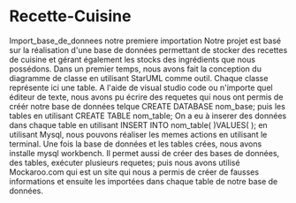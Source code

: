 # Recette-Cuisine
Import_base_de_donnees
notre premiere importation
Notre projet est basé sur la réalisation d'une base de données permettant de stocker des recettes de cuisine et gérant également les stocks des ingrédients que nous possédons.
Dans un premier temps, nous avons fait la conception du diagramme de classe en utilisant StarUML comme outil. Chaque classe représente ici une table.
A l'aide de visual studio code ou n'importe quel éditeur de texte, nous avons pu écrire des requetes qui nous ont permis de créér notre base de données telque CREATE DATABASE nom_base; puis les tables en utilisant CREATE TABLE nom_table;
On a eu à inserer des données dans chaque table en utilisant INSERT INTO nom_table(    )VALUES(   );
en utilisant Mysql, nous pouvons réaliser les memes actions en utilisant le terminal.
Une fois la base de données et les tables crées, nous avons installe mysql workbench. Il permet aussi de créer des bases de données, des tables, exécuter plusieurs requetes; puis nous avons utilisé Mockaroo.com qui est un site qui nous a permis de créer de fausses informations et ensuite les importées dans chaque table de notre base de données.
